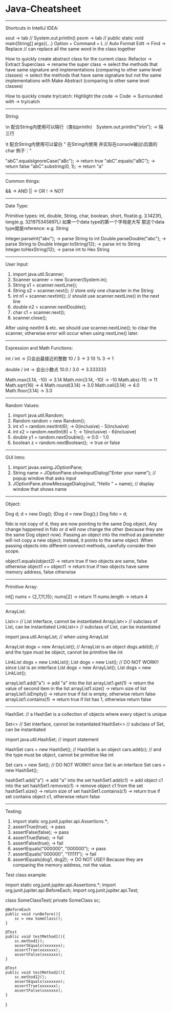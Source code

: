 # Java-Cheatsheet

---------------------------------------------------------------------------------------------------------------------
Shortcuts in IntelliJ IDEA:

sout -> tab              // System.out.println()
psvm -> tab              // public static void main(String[] args){...}
Option + Command + L     // Auto Format
Edit -> Find -> Replace  // can replace all the same word in the class together

How to quickly create abstract class for the current class:
Refactor -> Extract Superclass -> rename the super class
-> select the methods that have same signature and implementations (comparing to other same level classes)
-> select the methods that have same signature but not the same implementations with Make Abstract (comparing to other same level classes)

How to quickly create try/catch:
Highlight the code -> Code -> Surrounded with -> try/catch


---------------------------------------------------------------------------------------------------------------------
String:

\n
配合String内使用可以隔行（类似println）
System.out.println("\n\n");        -> 隔三行

\t
配合String内使用可以留白
\"
在String内使用 并实际在console输出\后面的char 例子："

"abC".equalsIgnoreCase("aBc");  -> return true
"abC".equals("aBC");            -> return false
"abC".substring(0, 1);          -> return "a"


---------------------------------------------------------------------------------------------------------------------
Common things:

&& -> AND
|| -> OR
!  -> NOT


---------------------------------------------------------------------------------------------------------------------
Date Type:

Primitive types:
int, double, String, char, boolean, short, float(e.g. 3.1423f), long(e.g. 321975345897L)
如果一个data type的第一个字母是大写 那这个data type就是reference: e.g. String

Integer.parseInt("abc");     -> parse String to int
Double.parseDouble("abc");   -> parse String to Double
Integer.toString(12);        -> parse int to String
Integer.toHexString(12);     -> parse int to Hex String



---------------------------------------------------------------------------------------------------------------------
User Input:

1) import java.util.Scanner;
2) Scanner scanner = new Scanner(System.in);
3) String s1 = scanner.nextLine();
3) String s2 = scanner.next();         // store only one character in the String
3) int n1 = scanner.nextInt();         // should use scanner.nextLine() in the next line
3) double n2 = scanner.nextDouble();
3) char c1 = scanner.next();
4) scanner.close();

After using nextInt & etc. we should use scanner.nextLine(); to clear the scanner,
otherwise error will occur when using nextLine() later.


---------------------------------------------------------------------------------------------------------------------
Expression and Math Functions:

int / int     -> 只会出最接近的整数
10 / 3        -> 3
10 % 3        -> 1

double / int  -> 会出小数点
10.0 / 3.0    -> 3.333333

Math.max(3.14, -10)   -> 3.14
Math.min(3.14, -10)   -> -10
Math.abs(-11)         -> 11
Math.sqrt(16)         -> 4
Math.round(3.14)      -> 3.0
Math.ceil(3.14)       -> 4.0
Math.floor(3.14)      -> 3.0


---------------------------------------------------------------------------------------------------------------------
Random Values:

1) import java.util.Random;
2) Random random = new Random();
3) int x1 = random.nextInt(6);          -> 0(inclusive) - 5(inclusive)
3) int x2 = random.nextInt(6) + 1;      -> 1(inclusive) - 6(inclusive)
3) double y1 = random.nextDouble();     -> 0.0 - 1.0
3) boolean z = random.nextBoolean();    -> true or false


---------------------------------------------------------------------------------------------------------------------
GUI Intro:

1) import javax.swing.JOptionPane;
2) String name = JOptionPane.showInputDialog("Enter your name");   // popup window that asks input
3) JOptionPane.showMessageDialog(null, "Hello " + name);           // display window that shows name


---------------------------------------------------------------------------------------------------------------------
Object:

Dog d;
d = new Dog();    (Dog d = new Dog();)
Dog fido = d;

fido is not copy of d, they are now pointing to the same Dog object,
Any change happened in fido or d will now change the other (because they are the same Dog object now).
Passing an object into the method as parameter will not copy a new object; instead, it points to the same object.
When passing objects into different connect methods, carefully consider their scope.


object1.equals(object2)      -> return true if two objects are same, false otherwise
object1 == object1           -> return true if two objects have same memory address, false otherwise


---------------------------------------------------------------------------------------------------------------------
Primitive Array:

int[] nums = {2,7,11,15};
nums[2]     -> return 11
nums.length -> return 4


---------------------------------------------------------------------------------------------------------------------
ArrayList<type>:

List<>          // List interface, cannot be instantiated
ArrayList<>     // subclass of List, can be instantiated
LinkList<>      // subclass of List, can be instantiated


import java.util.ArrayList;                     // when using ArrayList<type>

ArrayList<Dog> dogs = new ArrayList<Dog>();     // ArrayList<type> is an object
dogs.add(d);                                    // and the type must be object, cannot be primitive like int

LinkList<Dog> dogs = new LinkList<Dog>();
List<Dog> dogs = new List<Dog>();               // DO NOT WORK!! since List is an interface
List<Dog> dogs = new ArrayList<Dog>();
List<Dog> dogs = new LinkList<Dog>();


arrayList1.add("a")      -> add "a" into the list
arrayList1.get(1)        -> return the value of second item in the list
arrayList1.size()        -> return size of list
arrayList1.isEmpty()     -> return true if list is empty, otherwise return false
arrayList1.contains(1)   -> return true if list has 1, otherwise return false


---------------------------------------------------------------------------------------------------------------------
HashSet:
// a HashSet is a collection of objects where every object is unique

Set<>          // Set interface, cannot be instantiated
HashSet<>      // subclass of Set, can be instantiated

import java.util.HashSet;                        // import statement

HashSet<Car> cars = new HashSet<Car>();          // HashSet<type> is an object
cars.add(c);                                     // and the type must be object, cannot be primitive like int

Set<Car> cars = new Set<Car>();                  // DO NOT WORK!! since Set is an interface
Set<Car> cars = new HashSet<Car>();

hashSet1.add("a")       -> add "a" into the set
hashSet1.add(c1)        -> add object c1 into the set
hashSet1.remove(c1)     -> remove object c1 from the set
hashSet1.size()         -> return size of set
hashSet1.contains(c1)   -> return true if set contains object c1, otherwise return false


---------------------------------------------------------------------------------------------------------------------
Testing:

1) import static org.junit.jupiter.api.Assertions.*;
2) assertTrue(true);                    -> pass
2) assertFalse(false);                  -> pass
2) assertTrue(false);                   -> fail
2) assertFalse(true);                   -> fail
2) assertEquals("000000", "000000");    -> pass
2) assertEquals("000000", "111111");    -> fail
2) assertEquals(dog1, dog2);            -> DO NOT USE!! Because they are comparing the memory address, not the value.


Test class example:

import static org.junit.jupiter.api.Assertions.*;
import org.junit.jupiter.api.BeforeEach;
import org.junit.jupiter.api.Test;

class SomeClassTest{
    private SomeClass sc;

    @BeforeEach
    public void runBefore(){
        sc = new SomeClass();
    }

    @Test
    public void testMethod1(){
        sc.method1();
        assertEquals(xxxxxxx);
        assertTrue(xxxxxxx);
        assertFalse(xxxxxxx);
    }

    @Test
    public void testMethod2(){
        sc.method12();
        assertEquals(xxxxxxx);
        assertTrue(xxxxxxx);
        assertFalse(xxxxxxx);
    }
}
